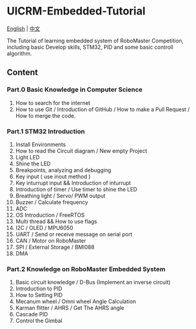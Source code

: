 # UICRM-Embedded-Tutorial

[English](README.md) | [中文](README_CN.md)

The Tutorial of learning embedded system of RoboMaster Competition, including basic Develop skills, STM32, PID and some basic controll algorithm.

## Content

### Part.0 Basic Knowledge in Computer Science

1. How to search for the internet
2. How to use Git / Introduction of GitHub / How to make a Pull Request / How to merge the code.

### Part.1 STM32 Introduction

1. Install Environments
2. How to read the Circuit diagram / New empty Project
3. Light LED
4. Shine the LED
5. Breakpoints, analyzing and debugging
6. Key input ( use inout method )
7. Key inturrupt input && Introduction of inturrupt
8. Introduction of timer / Use timer to shine the LED
9. Breathing light / Servo/ PWM output
10. Buzzer / Calculate frequency
11. ADC
12. OS Introduction / FreeRTOS
13. Multi thread && How to use flags
14. I2C / OLED / MPU6050
15. UART / Send or receive message on serial port
16. CAN / Motor on RoboMaster
17. SPI / External Storage / BMI088
18. DMA

### Part.2 Knowledge on RoboMaster Embedded System

1. Basic circuit knowledge / D-Bus (Implement an inverse circuit)
2. Introduction to PID
3. How to Setting PID
4. Mecanum wheel / Omni wheel Angle Calculation
5. Karman flitter / AHRS / Get The AHRS angle
6. Cascade PID
7. Control the Gimbal
